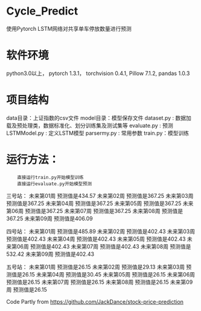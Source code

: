 # Cycle_Predict
使用Pytorch LSTM网络对共享单车停放数量进行预测

# 软件环境
python3.0以上，
pytorch 1.3.1，
torchvision 0.4.1, 
Pillow 7.1.2,
pandas 1.0.3

# 项目结构

data目录：上证指数的csv文件 
model目录：模型保存文件 
dataset.py : 数据加载及预处理类，数据标准化、划分训练集及测试集等 
evaluate.py : 预测 
LSTMModel.py : 定义LSTM模型 
parsermy.py : 常用参数 
train.py：模型训练

# 运行方法：
        直接运行train.py开始模型训练
        直接运行evaluate.py开始模型预测
三号站：
未来第01周 预测值是434.57
未来第02周 预测值是367.25
未来第03周 预测值是367.25
未来第04周 预测值是367.25
未来第05周 预测值是367.25
未来第06周 预测值是367.25
未来第07周 预测值是367.25
未来第08周 预测值是367.25
未来第09周 预测值是406.09

四号站：
未来第01周 预测值是485.89
未来第02周 预测值是402.43
未来第03周 预测值是402.43
未来第04周 预测值是402.43
未来第05周 预测值是402.43
未来第06周 预测值是402.43
未来第07周 预测值是402.43
未来第08周 预测值是532.42
未来第09周 预测值是402.43

五号站：
未来第01周 预测值是26.15
未来第02周 预测值是29.13
未来第03周 预测值是26.15
未来第04周 预测值是30.45
未来第05周 预测值是26.15
未来第06周 预测值是26.15
未来第07周 预测值是26.15
未来第08周 预测值是26.15
未来第09周 预测值是26.15

Code Partly from https://github.com/JackDance/stock-price-prediction
